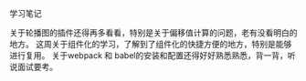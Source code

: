 学习笔记

关于轮播图的插件还得再多看看，特别是关于偏移值计算的问题，老有没看明白的地方。
这周关于组件化的学习，了解到了组件化的快捷方便的地方，特别是能够进行复用。 
关于webpack 和 babel的安装和配置还得好好熟悉熟悉，背一背，听说面试要考。
